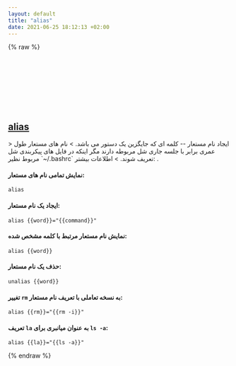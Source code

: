 ```yaml
---
layout: default
title: "alias"
date: 2021-06-25 18:12:13 +02:00
---
```

{% raw %}
<h2 id="alias">
  <a href="/fa/common/alias.html">alias</a> <a href="#alias"><svg class="icon">
    <use href="/assets/images/unicode_sprite.svg#link" />
  </svg></a>
</h2>
> ایجاد نام مستعار -- کلمه ای که جایگزین یک دستور می باشد.
> نام های مستعار طول عمری برابر با جلسه جاری شل مربوطه دارند مگر اینکه در فایل های پیکربندی شل مربوط نظیر `~/.bashrc` تعریف شوند.
> اطلاعات بیشتر: <https://tldp.org/LDP/abs/html/aliases.html>.

#### نمایش تمامی نام های مستعار:
```shell
alias
```
#### ایجاد یک نام مستعار:
```shell
alias {{word}}="{{command}}"
```
#### نمایش نام مستعار مرتبط با کلمه مشخص شده:
```shell
alias {{word}}
```
#### حذف یک نام مستعار:
```shell
unalias {{word}}
```
#### تغییر `rm` به نسخه تعاملی با تعریف نام مستعار:
```shell
alias {{rm}}="{{rm -i}}"
```
#### تعریف `la` به عنوان میانبری برای `ls -a`:
```shell
alias {{la}}="{{ls -a}}"
```
{% endraw %}